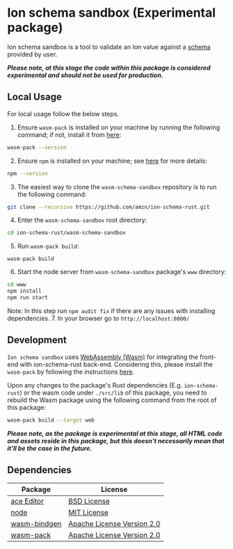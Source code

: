 # Ion schema sandbox (Experimental package)

Ion schema sandbox is a tool to validate an Ion value against a [schema](https://amzn.github.io/ion-schema/docs/spec/isl-1-0-spec.html) provided by user.

_**Please note, at this stage the code within this package is considered experimental and should not be used for production.**_

## Local Usage
For local usage follow the below steps.

1. Ensure `wasm-pack` is installed on your machine by running the following command; if not, install it from [here](https://rustwasm.github.io/wasm-pack/installer/):
```bash
wasm-pack --version
```
2. Ensure `npm` is installed on your machine; see [here](https://docs.npmjs.com/downloading-and-installing-node-js-and-npm) for more details:
```bash
npm --version
```
3. The easiest way to clone the `wasm-schema-sandbox` repository is to run the following command:
```bash
git clone --recursive https://github.com/amzn/ion-schema-rust.git
```
4. Enter the `wasm-schema-sandbox` root directory:
```bash
cd ion-schema-rust/wasm-schema-sandbox
```
5. Run `wasm-pack build`:
```
wasm-pack build
```
6. Start the node server from `wasm-schema-sandbox` package's `www` directory:
```bash
cd www
npm install
npm run start
```
Note: In this step run `npm audit fix` if there are any issues with installing dependencies.
7. In your browser go to `http://localhost:8000/`

## Development
`Ion schema sandbox` uses [WebAssembly (Wasm)](https://webassembly.org/) for integrating the front-end with ion-schema-rust back-end.
Considering this, please install the `wasm-pack` by following the instructions [here](https://github.com/rustwasm/wasm-pack#-prerequisities).

Upon any changes to the package's Rust dependencies (E.g. `ion-schema-rust`) or the wasm code under `./src/lib` of this package, you need to rebuild the Wasm package using the following command from the root of this package:
```bash
wasm-pack build --target web
```

_**Please note, as the package is experimental at this stage, all HTML code and assets reside in this package, but this doesn't necessarily mean that it'll be the case in the future.**_

## Dependencies
| Package                                                                | License                                                                                         |
|------------------------------------------------------------------------|-------------------------------------------------------------------------------------------------|
| [ace Editor](https://ace.c9.io/)                                       | [BSD License](https://github.com/ajaxorg/ace/blob/master/LICENSE)                               |
| [node](https://nodejs.org/en/)                                         | [MIT License](https://github.com/nodejs/node/blob/main/LICENSE)                                 |
| [wasm-bindgen](https://github.com/rustwasm/wasm-bindgen)               | [Apache License Version 2.0](https://github.com/rustwasm/wasm-bindgen/blob/main/LICENSE-APACHE) | 
| [wasm-pack](https://github.com/rustwasm/wasm-pack)                     | [Apache License Version 2.0](https://github.com/rustwasm/wasm-pack/blob/master/LICENSE-APACHE)  |